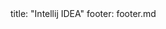 <frontmatter>
title: "Intellij IDEA"
footer: footer.md
</frontmatter>

<include src="container-inPage-asFlat.md" boilerplate />
